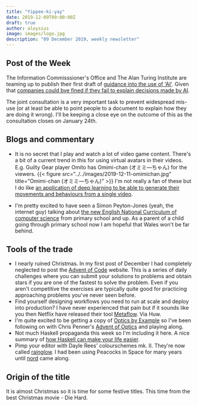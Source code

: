 ```yaml
---
title: "Yippee-ki-yay"
date: 2019-12-09T09:00:00Z
draft: true
author: aloysius
image: images/logo.jpg
description: "09 December 2019, weekly newsletter"
---
```


## Post of the Week

The Information Commisssioner's Office and The Alan Turing Institute are
teaming up to publish their first draft of [guidance into the use of
'AI'](https://ico.org.uk/about-the-ico/news-and-events/blog-ico-and-the-alan-turing-institute-open-consultation-on-first-piece-of-ai-guidance/).
Given that [companies could bve fined if they fail to explain decisions made by
AI](https://www.newscientist.com/article/2225186-companies-could-be-fined-if-they-fail-to-explain-decisions-made-by-ai/).

The joint consultation is a very important task to prevent widespread mis-use
(or at least be able to point people to a document to explain how they are doing
it wrong). I'll be keeping a close eye on the outcome of this as the
consultation closes on January 24th.


## Blogs and commentary

- It is no secret that I play and watch a lot of video game content. There's a
  bit of a current trend in this for using virtual avatars in their videos. E.g.
  Guilty Gear player Omito has Omimi-chan (オミミ―ちゃん) for the viewers.
  {{< figure src="../../images/2019-12-11-omimichan.jpg" title="Omimi-chan (オミミ―ちゃん)" >}}
  I'm not really a fan of these but I do like [an application of deep learning
  to be able to generate their movements and behaviours from a single
  video](https://medium.com/syncedreview/deep-learning-model-morphs-vtube-talking-heads-with-a-few-mouse-clicks-e973772f5f0e).

- I'm pretty excited to have seen a Simon Peyton-Jones (yeah, the internet guy)
  talking about [the new English National Curriculum of computer
  science](https://codesync.global/media/revolution-in-computing-education-at-school-opportunity-and-challenge-cmldn19/)
  from primary school and up. As a parent of a child going through primary
  school now I am hopeful that Wales won't be far behind.


## Tools of the trade

- I nearly ruined Christmas. In my first post of December I had completely
  neglected to post the [Advent of Code](https://adventofcode.com) website. This
  is a series of daily challenges where you can submit your solutions to
  problems and obtain stars if you are one of the fastest to solve the problem.
  Even if you aren't competitive the exercises are typically quite good for
  practicing approaching problems you've never seen before.
- Find yourself designing workflows you need to run at scale and deploy into
  production? I have never experienced that pain but if it sounds like you
  then Netflix have released their tool [Metaflow](https://metaflow.org/). Via Huw.
- I'm quite excited to be getting a copy of [Optics by
  Example](https://leanpub.com/optics-by-example) so I've been following on with
  Chris Penner's [Advent of
  Optics](https://chrispenner.ca/posts/advent-of-optics-04) and playing along.
- Not much Haskell propaganda this week so I'm including it here. A nice summary
  of [how Haskell can make your life
  easier](https://williamyaoh.com/posts/2019-11-30-how-does-haskell-make-life-easier.html).
- Pimp your editor with Dayle Rees' colourschemes mk. II. They're now called
  [rainglow](https://rainglow.io/#gloom-contrast). I had been using Peacocks in
  Space for many years until [nord](https://www.nordtheme.com/) came along.


## Origin of the title

It is almost Christmas so it is time for some festive titles. This time from the
best Christmas movie - Die Hard.
